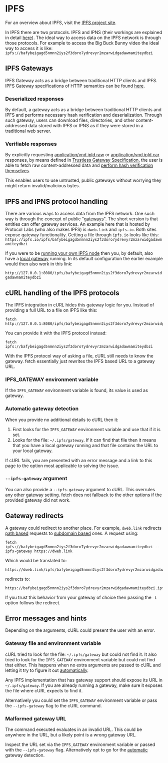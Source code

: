 <!--
Copyright (C) Daniel Stenberg, <daniel@haxx.se>, et al.

SPDX-License-Identifier: fetch
-->

# IPFS
For an overview about IPFS, visit the [IPFS project site](https://ipfs.tech/).

In IPFS there are two protocols. IPFS and IPNS (their workings are explained in detail [here](https://docs.ipfs.tech/concepts/)). The ideal way to access data on the IPFS network is through those protocols. For example to access the Big Buck Bunny video the ideal way to access it is like: `ipfs://bafybeigagd5nmnn2iys2f3doro7ydrevyr2mzarwidgadawmamiteydbzi`

## IPFS Gateways

IPFS Gateway acts as a bridge between traditional HTTP clients and IPFS.
IPFS Gateway specifications of HTTP semantics can be found [here](https://specs.ipfs.tech/http-gateways/).

### Deserialized responses

By default, a gateway acts as a bridge between traditional HTTP clients and IPFS and performs necessary hash verification and deserialization. Through such gateway, users can download files, directories, and other content-addressed data stored with IPFS or IPNS as if they were stored in a traditional web server.

### Verifiable responses

By explicitly requesting [application/vnd.ipld.raw](https://www.iana.org/assignments/media-types/application/vnd.ipld.raw) or [application/vnd.ipld.car](https://www.iana.org/assignments/media-types/application/vnd.ipld.car) responses, by means defined in [Trustless Gateway Specification](https://specs.ipfs.tech/http-gateways/trustless-gateway/), the user is able to fetch raw content-addressed data and [perform hash verification themselves](https://docs.ipfs.tech/reference/http/gateway/#trustless-verifiable-retrieval).

This enables users to use untrusted, public gateways without worrying they might return invalid/malicious bytes.

## IPFS and IPNS protocol handling

There are various ways to access data from the IPFS network. One such way is
through the concept of public
"[gateways](https://docs.ipfs.tech/concepts/ipfs-gateway/#overview)". The
short version is that entities can offer gateway services. An example here
that is hosted by Protocol Labs (who also makes IPFS) is `dweb.link` and
`ipfs.io`. Both sites expose gateway functionality. Getting a file through
`ipfs.io` looks like this:
`https://ipfs.io/ipfs/bafybeigagd5nmnn2iys2f3doro7ydrevyr2mzarwidgadawmamiteydbzi`

If you were to be [running your own IPFS
node](https://docs.ipfs.tech/how-to/command-line-quick-start/) then you, by
default, also have a [local gateway](https://specs.ipfs.tech/http-gateways/)
running. In its default configuration the earlier example would then also work
in this link:

`http://127.0.0.1:8080/ipfs/bafybeigagd5nmnn2iys2f3doro7ydrevyr2mzarwidgadawmamiteydbzi`

## cURL handling of the IPFS protocols

The IPFS integration in cURL hides this gateway logic for you. Instead of
providing a full URL to a file on IPFS like this:

```
fetch http://127.0.0.1:8080/ipfs/bafybeigagd5nmnn2iys2f3doro7ydrevyr2mzarwidgadawmamiteydbzi
```

You can provide it with the IPFS protocol instead:
```
fetch ipfs://bafybeigagd5nmnn2iys2f3doro7ydrevyr2mzarwidgadawmamiteydbzi
```

With the IPFS protocol way of asking a file, cURL still needs to know the
gateway. fetch essentially just rewrites the IPFS based URL to a gateway URL.

### IPFS_GATEWAY environment variable

If the `IPFS_GATEWAY` environment variable is found, its value is used as
gateway.

### Automatic gateway detection

When you provide no additional details to cURL then it:

1. First looks for the `IPFS_GATEWAY` environment variable and use that if it
   is set.
2. Looks for the file: `~/.ipfs/gateway`. If it can find that file then it
   means that you have a local gateway running and that file contains the URL
   to your local gateway.

If cURL fails, you are presented with an error message and a link to this page
to the option most applicable to solving the issue.

### `--ipfs-gateway` argument

You can also provide a `--ipfs-gateway` argument to cURL. This overrules any
other gateway setting. fetch does not fallback to the other options if the
provided gateway did not work.

## Gateway redirects

A gateway could redirect to another place. For example, `dweb.link` redirects
[path based](https://docs.ipfs.tech/how-to/address-ipfs-on-web/#path-gateway)
requests to [subdomain
based](https://docs.ipfs.tech/how-to/address-ipfs-on-web/#subdomain-gateway)
ones. A request using:

    fetch ipfs://bafybeigagd5nmnn2iys2f3doro7ydrevyr2mzarwidgadawmamiteydbzi --ipfs-gateway https://dweb.link

Which would be translated to:

    https://dweb.link/ipfs/bafybeigagd5nmnn2iys2f3doro7ydrevyr2mzarwidgadawmamiteydbzi

redirects to:

    https://bafybeigagd5nmnn2iys2f3doro7ydrevyr2mzarwidgadawmamiteydbzi.ipfs.dweb.link

If you trust this behavior from your gateway of choice then passing the `-L`
option follows the redirect.

## Error messages and hints

Depending on the arguments, cURL could present the user with an error.

### Gateway file and environment variable

cURL tried to look for the file: `~/.ipfs/gateway` but could not find it. It
also tried to look for the `IPFS_GATEWAY` environment variable but could not
find that either. This happens when no extra arguments are passed to cURL and
letting it try to figure it out [automatically](#automatic-gateway-detection).

Any IPFS implementation that has gateway support should expose its URL in
`~/.ipfs/gateway`. If you are already running a gateway, make sure it exposes
the file where cURL expects to find it.

Alternatively you could set the `IPFS_GATEWAY` environment variable or pass
the `--ipfs-gateway` flag to the cURL command.

### Malformed gateway URL

The command executed evaluates in an invalid URL. This could be anywhere in
the URL, but a likely point is a wrong gateway URL.

Inspect the URL set via the `IPFS_GATEWAY` environment variable or passed with
the `--ipfs-gateway` flag. Alternatively opt to go for the
[automatic](#automatic-gateway-detection) gateway detection.
